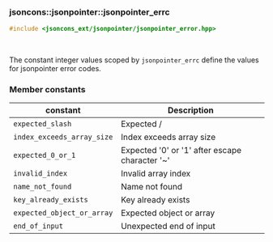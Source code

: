 ### jsoncons::jsonpointer::jsonpointer_errc

```c++
#include <jsoncons_ext/jsonpointer/jsonpointer_error.hpp>
```

<br>

The constant integer values scoped by `jsonpointer_errc` define the values for jsonpointer error codes.

### Member constants

constant                            |Description
------------------------------------|------------------------------
`expected_slash`                    |Expected /
`index_exceeds_array_size`          |Index exceeds array size
`expected_0_or_1`                   |Expected '0' or '1' after escape character '~'
`invalid_index`                     |Invalid array index
`name_not_found`                    |Name not found
`key_already_exists`                |Key already exists
`expected_object_or_array`          |Expected object or array 
`end_of_input`                      |Unexpected end of input      




